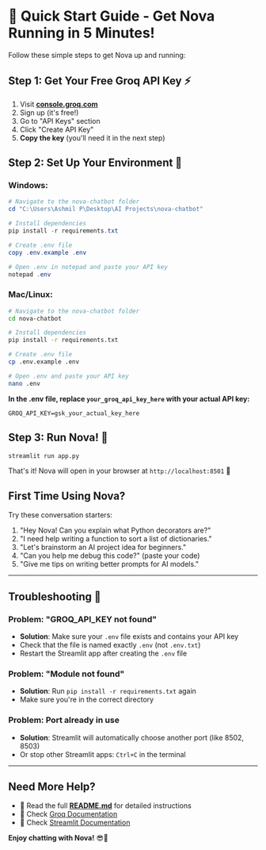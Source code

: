 # 🚀 Quick Start Guide - Get Nova Running in 5 Minutes!

Follow these simple steps to get Nova up and running:

## Step 1: Get Your Free Groq API Key ⚡

1. Visit **[console.groq.com](https://console.groq.com)**
2. Sign up (it's free!)
3. Go to "API Keys" section
4. Click "Create API Key"
5. **Copy the key** (you'll need it in the next step)

## Step 2: Set Up Your Environment 🔧

### Windows:
```powershell
# Navigate to the nova-chatbot folder
cd "C:\Users\Ashmil P\Desktop\AI Projects\nova-chatbot"

# Install dependencies
pip install -r requirements.txt

# Create .env file
copy .env.example .env

# Open .env in notepad and paste your API key
notepad .env
```

### Mac/Linux:
```bash
# Navigate to the nova-chatbot folder
cd nova-chatbot

# Install dependencies
pip install -r requirements.txt

# Create .env file
cp .env.example .env

# Open .env and paste your API key
nano .env
```

**In the .env file, replace `your_groq_api_key_here` with your actual API key:**
```
GROQ_API_KEY=gsk_your_actual_key_here
```

## Step 3: Run Nova! 🐍

```bash
streamlit run app.py
```

That's it! Nova will open in your browser at `http://localhost:8501` 🎉

## First Time Using Nova?

Try these conversation starters:

1. "Hey Nova! Can you explain what Python decorators are?"
2. "I need help writing a function to sort a list of dictionaries."
3. "Let's brainstorm an AI project idea for beginners."
4. "Can you help me debug this code?" (paste your code)
5. "Give me tips on writing better prompts for AI models."

---

## Troubleshooting 🔧

### Problem: "GROQ_API_KEY not found"
- **Solution**: Make sure your `.env` file exists and contains your API key
- Check that the file is named exactly `.env` (not `.env.txt`)
- Restart the Streamlit app after creating the `.env` file

### Problem: "Module not found"
- **Solution**: Run `pip install -r requirements.txt` again
- Make sure you're in the correct directory

### Problem: Port already in use
- **Solution**: Streamlit will automatically choose another port (like 8502, 8503)
- Or stop other Streamlit apps: `Ctrl+C` in the terminal

---

## Need More Help?

- 📖 Read the full **[README.md](README.md)** for detailed instructions
- 💬 Check [Groq Documentation](https://console.groq.com/docs)
- 🐛 Check [Streamlit Documentation](https://docs.streamlit.io)

**Enjoy chatting with Nova!** 😎🐍
